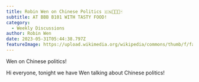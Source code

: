 ```yaml
---
title: Robin Wen on Chinese Politics 🇨🇳🥟🐉🐲🀄
subtitle: AT BBB B101 WITH TASTY FOOD!
category:
  - Weekly Discussions
author: Robin Wen
date: 2023-05-31T05:44:38.797Z
featureImage: https://upload.wikimedia.org/wikipedia/commons/thumb/f/fa/Flag_of_the_People%27s_Republic_of_China.svg/640px-Flag_of_the_People%27s_Republic_of_China.svg.png
---
```

<!--StartFragment-->

Wen on Chinese politics!

Hi everyone, tonight we have Wen talking about Chinese politics!

<!--EndFragment-->